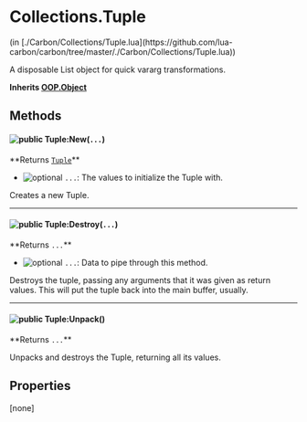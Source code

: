 <link href="../../style.css" rel="stylesheet" type="text/css"/>
<h1 class="class-title">Collections.Tuple</h1>
<span class="file-link">(in [./Carbon/Collections/Tuple.lua](https://github.com/lua-carbon/carbon/tree/master/./Carbon/Collections/Tuple.lua))</span><br/>

A disposable List object for quick vararg transformations.

**Inherits <a href="Classes/OOP.Object">OOP.Object</a>**

## Methods
<h4 class="method-name"><img class="doc-image" alt="public" src="https://img.shields.io/badge/ -public-11b237.svg?style=flat-square" />  Tuple:New(<code>...</code>)</h4>
**<span class="method-returns">Returns <code><a href="Classes/Collections.Tuple">Tuple</a></code></span>**

- <img class="doc-image" alt="optional" src="https://img.shields.io/badge/%20-optional-0092e6.svg?style=flat-square" />  `...`: The values to initialize the Tuple with.

Creates a new Tuple.

<hr/>
<h4 class="method-name"><img class="doc-image" alt="public" src="https://img.shields.io/badge/ -public-11b237.svg?style=flat-square" />  Tuple:Destroy(<code>...</code>)</h4>
**<span class="method-returns">Returns <code>...</code></span>**

- <img class="doc-image" alt="optional" src="https://img.shields.io/badge/%20-optional-0092e6.svg?style=flat-square" />  `...`: Data to pipe through this method.

Destroys the tuple, passing any arguments that it was given as return values.
This will put the tuple back into the main buffer, usually.

<hr/>
<h4 class="method-name"><img class="doc-image" alt="public" src="https://img.shields.io/badge/ -public-11b237.svg?style=flat-square" />  Tuple:Unpack()</h4>
**<span class="method-returns">Returns <code>...</code></span>**



Unpacks and destroys the Tuple, returning all its values.


## Properties
[none]
